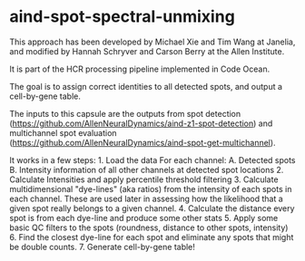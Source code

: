 # aind-spot-spectral-unmixing

This approach has been developed by Michael Xie and Tim Wang at Janelia, and modified by Hannah Schryver and Carson Berry at the Allen Institute. 

It is part of the HCR processing pipeline implemented in Code Ocean. 

The goal is to assign correct identities to all detected spots, and output a cell-by-gene table. 

The inputs to this capsule are the outputs from spot detection (https://github.com/AllenNeuralDynamics/aind-z1-spot-detection) and multichannel spot evaluation (https://github.com/AllenNeuralDynamics/aind-spot-get-multichannel). 

It works in a few steps: 
    1. Load the data 
        For each channel: 
            A. Detected spots
            B. Intensity information of all other channels at detected spot locations 
    2. Calculate Intensities and apply percentile threshold filtering 
    3. Calculate multidimensional "dye-lines" (aka ratios) from the intensity of each spots in each channel. These are used later in assessing how the likelihood that a given spot really belongs to a given channel. 
    4. Calculate the distance every spot is from each dye-line and produce some other stats
    5. Apply some basic QC filters to the spots (roundness, distance to other spots, intensity)
    6. Find the closest dye-line for each spot and eliminate any spots that might be double counts. 
    7. Generate cell-by-gene table!

